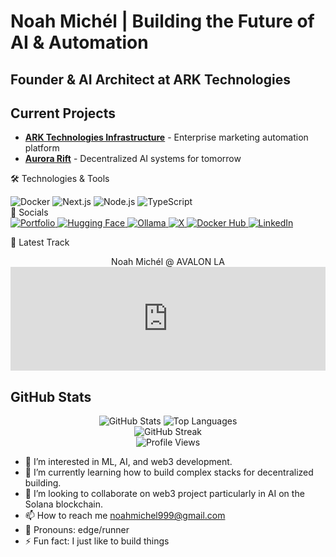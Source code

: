 #  Noah Michél | Building the Future of AI & Automation

## Founder & AI Architect at ARK Technologies

##  Current Projects

- **[ARK Technologies Infrastructure](https://github.com/piccassol/arktechnologies-infra)** - Enterprise marketing automation platform
- **[Aurora Rift](https://github.com/piccassol/aurora.rift)** - Decentralized AI systems for tomorrow

🛠️ Technologies & Tools
<div align="left">
  <img src="https://img.shields.io/badge/Docker-2496ED?style=for-the-badge&logo=docker&logoColor=white" alt="Docker" />
  <img src="https://img.shields.io/badge/Next.js-000000?style=for-the-badge&logo=next.js&logoColor=white" alt="Next.js" />
  <img src="https://img.shields.io/badge/Node.js-339933?style=for-the-badge&logo=node.js&logoColor=white" alt="Node.js" />
  <img src="https://img.shields.io/badge/TypeScript-3178C6?style=for-the-badge&logo=typescript&logoColor=white" alt="TypeScript" />
</div>
📱 Socials
<div align="left">
  <a href="https://noahmichel.vercel.app/" target="_blank">
    <img src="https://img.shields.io/badge/Portfolio-FF5722?style=for-the-badge&logo=vercel&logoColor=white" alt="Portfolio" />
  </a>
  <a href="https://huggingface.co/piccassol" target="_blank">
    <img src="https://img.shields.io/badge/Hugging_Face-FFD21E?style=for-the-badge&logo=huggingface&logoColor=black" alt="Hugging Face" />
  </a>
  <a href="https://ollama.com/piccassol" target="_blank">
    <img src="https://img.shields.io/badge/Ollama-000000?style=for-the-badge&logo=ollama&logoColor=white" alt="Ollama" />
  </a>
  <a href="https://x.com/noahmichelweb3" target="_blank">
    <img src="https://img.shields.io/badge/X-000000?style=for-the-badge&logo=x&logoColor=white" alt="X" />
  </a>
  <a href="https://hub.docker.com/u/piccassol" target="_blank">
    <img src="https://img.shields.io/badge/Docker_Hub-2496ED?style=for-the-badge&logo=docker&logoColor=white" alt="Docker Hub" />
  </a>
  <a href="#" target="_blank">
    <img src="https://img.shields.io/badge/LinkedIn-0077B5?style=for-the-badge&logo=linkedin&logoColor=white" alt="LinkedIn" />
  </a>
</div>

🎵 Latest Track
<div align="center">
Noah Michél @ AVALON LA
<iframe width="100%" height="166" scrolling="no" frameborder="no" allow="autoplay" src="https://w.soundcloud.com/player/?url=https%3A//api.soundcloud.com/tracks/soundcloud%253Atracks%253A492170775&color=%2350c2a6&auto_play=false&hide_related=false&show_comments=true&show_user=true&show_reposts=false&show_teaser=true"></iframe>
</div>

## GitHub Stats
<div align="center">
  <img src="https://github-readme-stats.vercel.app/api?username=piccassol&show_icons=true&theme=radical&hide_border=true" alt="GitHub Stats" />
  <img src="https://github-readme-stats.vercel.app/api/top-langs/?username=piccassol&layout=compact&theme=radical&hide_border=true" alt="Top Languages" />
</div>
<div align="center">
  <img src="https://github-readme-streak-stats.herokuapp.com/?user=piccassol&theme=radical&hide_border=true" alt="GitHub Streak" />
</div>

<div align="center">
  <img src="https://komarev.com/ghpvc/?username=piccassol&color=blueviolet&style=for-the-badge" alt="Profile Views" />
</div>

  
- 👀 I’m interested in ML, AI, and web3 development. 
- 🌱 I’m currently learning how to build complex stacks for decentralized building. 
- 🚄 I’m looking to collaborate on web3 project particularly in AI on the Solana blockchain. 
- 📫 How to reach me noahmichel999@gmail.com
- 🚈 Pronouns: edge/runner
- ⚡ Fun fact: I just like to build things

<!---
piccassol/piccassol is a ✨ special ✨ repository because its `README.md` (this file) appears on your GitHub profile.
You can click the Preview link to take a look at your changes.
--->
